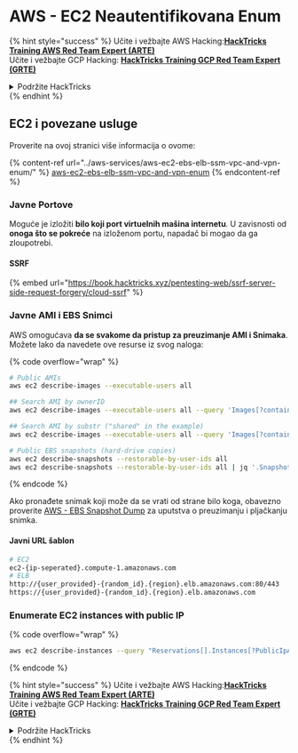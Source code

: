 # AWS - EC2 Neautentifikovana Enum

{% hint style="success" %}
Učite i vežbajte AWS Hacking:<img src="../../../.gitbook/assets/image (1) (1) (1) (1).png" alt="" data-size="line">[**HackTricks Training AWS Red Team Expert (ARTE)**](https://training.hacktricks.xyz/courses/arte)<img src="../../../.gitbook/assets/image (1) (1) (1) (1).png" alt="" data-size="line">\
Učite i vežbajte GCP Hacking: <img src="../../../.gitbook/assets/image (2) (1).png" alt="" data-size="line">[**HackTricks Training GCP Red Team Expert (GRTE)**<img src="../../../.gitbook/assets/image (2) (1).png" alt="" data-size="line">](https://training.hacktricks.xyz/courses/grte)

<details>

<summary>Podržite HackTricks</summary>

* Proverite [**planove pretplate**](https://github.com/sponsors/carlospolop)!
* **Pridružite se** 💬 [**Discord grupi**](https://discord.gg/hRep4RUj7f) ili [**telegram grupi**](https://t.me/peass) ili **pratite** nas na **Twitteru** 🐦 [**@hacktricks\_live**](https://twitter.com/hacktricks_live)**.**
* **Podelite hakerske trikove slanjem PR-ova na** [**HackTricks**](https://github.com/carlospolop/hacktricks) i [**HackTricks Cloud**](https://github.com/carlospolop/hacktricks-cloud) github repozitorijume.

</details>
{% endhint %}

## EC2 i povezane usluge

Proverite na ovoj stranici više informacija o ovome:

{% content-ref url="../aws-services/aws-ec2-ebs-elb-ssm-vpc-and-vpn-enum/" %}
[aws-ec2-ebs-elb-ssm-vpc-and-vpn-enum](../aws-services/aws-ec2-ebs-elb-ssm-vpc-and-vpn-enum/)
{% endcontent-ref %}

### Javne Portove

Moguće je izložiti **bilo koji port virtuelnih mašina internetu**. U zavisnosti od **onoga što se pokreće** na izloženom portu, napadač bi mogao da ga zloupotrebi.

#### SSRF

{% embed url="https://book.hacktricks.xyz/pentesting-web/ssrf-server-side-request-forgery/cloud-ssrf" %}

### Javne AMI i EBS Snimci

AWS omogućava **da se svakome da pristup za preuzimanje AMI i Snimaka**. Možete lako da navedete ove resurse iz svog naloga:

{% code overflow="wrap" %}
```bash
# Public AMIs
aws ec2 describe-images --executable-users all

## Search AMI by ownerID
aws ec2 describe-images --executable-users all --query 'Images[?contains(ImageLocation, `967541184254/`) == `true`]'

## Search AMI by substr ("shared" in the example)
aws ec2 describe-images --executable-users all --query 'Images[?contains(ImageLocation, `shared`) == `true`]'

# Public EBS snapshots (hard-drive copies)
aws ec2 describe-snapshots --restorable-by-user-ids all
aws ec2 describe-snapshots --restorable-by-user-ids all | jq '.Snapshots[] | select(.OwnerId == "099720109477")'
```
{% endcode %}

Ako pronađete snimak koji može da se vrati od strane bilo koga, obavezno proverite [AWS - EBS Snapshot Dump](https://cloud.hacktricks.xyz/pentesting-cloud/aws-security/aws-post-exploitation/aws-ec2-ebs-ssm-and-vpc-post-exploitation/aws-ebs-snapshot-dump) za uputstva o preuzimanju i pljačkanju snimka.

#### Javni URL šablon
```bash
# EC2
ec2-{ip-seperated}.compute-1.amazonaws.com
# ELB
http://{user_provided}-{random_id}.{region}.elb.amazonaws.com:80/443
https://{user_provided}-{random_id}.{region}.elb.amazonaws.com
```
### Enumerate EC2 instances with public IP

{% code overflow="wrap" %}
```bash
aws ec2 describe-instances --query "Reservations[].Instances[?PublicIpAddress!=null].PublicIpAddress" --output text
```
{% endcode %}

{% hint style="success" %}
Učite i vežbajte AWS Hacking:<img src="../../../.gitbook/assets/image (1) (1) (1) (1).png" alt="" data-size="line">[**HackTricks Training AWS Red Team Expert (ARTE)**](https://training.hacktricks.xyz/courses/arte)<img src="../../../.gitbook/assets/image (1) (1) (1) (1).png" alt="" data-size="line">\
Učite i vežbajte GCP Hacking: <img src="../../../.gitbook/assets/image (2) (1).png" alt="" data-size="line">[**HackTricks Training GCP Red Team Expert (GRTE)**<img src="../../../.gitbook/assets/image (2) (1).png" alt="" data-size="line">](https://training.hacktricks.xyz/courses/grte)

<details>

<summary>Podržite HackTricks</summary>

* Proverite [**planove pretplate**](https://github.com/sponsors/carlospolop)!
* **Pridružite se** 💬 [**Discord grupi**](https://discord.gg/hRep4RUj7f) ili [**telegram grupi**](https://t.me/peass) ili **pratite** nas na **Twitteru** 🐦 [**@hacktricks\_live**](https://twitter.com/hacktricks_live)**.**
* **Podelite hakerske trikove slanjem PR-ova na** [**HackTricks**](https://github.com/carlospolop/hacktricks) i [**HackTricks Cloud**](https://github.com/carlospolop/hacktricks-cloud) github repozitorijume.

</details>
{% endhint %}
